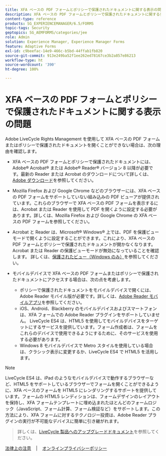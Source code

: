 ```yaml
---
title: XFA ベースの PDF フォームとポリシーで保護されたドキュメントに関する表示の問題
description: XFA ベースの PDF フォームとポリシーで保護されたドキュメントに関する表示の問題
content-type: reference
products: SG_EXPERIENCEMANAGER/6.5/FORMS
topic-tags: Security
geptopics: SG_AEMFORMS/categories/jee
role: Admin
solution: Experience Manager, Experience Manager Forms
feature: Adaptive Forms
exl-id: c9beefac-14e9-466c-b5bd-44ffab1fb820
source-git-commit: 913e249ba52f1ee262ed78167ce3b2a857e86213
workflow-type: ht
source-wordcount: '390'
ht-degree: 100%

---
```


# XFA ベースの PDF フォームとポリシーで保護されたドキュメントに関する表示の問題

Adobe LiveCycle Rights Management を使用して XFA ベースの PDF フォームまたはポリシーで保護されたドキュメントを開くことができない場合は、次の理由を確認します。

* XFA ベースの PDF フォームとポリシーで保護されたドキュメントには、Adobe® Acrobat® または Adobe® Reader® バージョン 8 以降が必要です。最新の Reader または Acrobat のダウンロードについて詳しくは、[Adobe ダウンロード](https://www.adobe.com/jp/downloads.html)を参照してください。
* Mozilla Firefox および Google Chrome などのブラウザーには、XFA ベースの PDF フォームをサポートしていない組み込みの PDF ビューアが提供されています。これらのブラウザーで XFA ベースの PDF フォームを表示するには、Acrobat または Reader を使用して PDF を開くように設定する必要があります。詳しくは、Mozilla Firefox および Google Chrome の XFA ベースの PDF フォームを参照してください。
* Acrobat と Reader は、Microsoft® Windows® 上では、PDF を保護ビューモードで開くように設定することができます。これにより、XFA ベースの PDF フォームとポリシーで保護されたドキュメントが開かなくなります。Acrobat または Reader の保護ビューモードが無効になっていることを確認します。 詳しくは、[保護されたビュー（Windows のみ）](https://helpx.adobe.com/jp/acrobat/kb/end-of-support-acrobat-x-reader-x.html)を参照してください。
* モバイルデバイスで XFA ベースの PDF フォームまたはポリシーで保護されたドキュメントにアクセスする場合は、次の点を考慮します。

   * ポリシーで保護されたドキュメントをモバイルデバイスで開くには、Adobe Reader モバイル版が必要です。詳しくは、[Adobe Reader モバイルアプリ](https://www.adobe.com/jp/acrobat/mobile/acrobat-reader.html)を参照してください。
   * iOS、Android、Blackberry のモバイルデバイスおよびスマートフォンは、XFA フォームでの Adobe Reader プラグインをサポートしていません。 LiveCycle ES4 は、HTML5 を使用してモバイルデバイスをターゲットにするサービスを提供しています。フォーム作成者は、フォームをこれらのデバイスで使用できるようにするために、そのサービスを使用する必要があります。
   * Windows 8 モバイルデバイスで Metro スタイルを使用している場合は、クラシック表示に変更するか、LiveCycle ES4 で HTML5 を活用します。

>[!NOTE]
>
>LiveCycle ES4 は、iPad のようなモバイルデバイスで動作するブラウザーなど、HTML5 をサポートしているブラウザーでフォームを開くことができるように、XFA ベースのフォームを HTML5 にレンダリングするサポートを提供しています。フォームの HTML5 レンディションは、フォームデザインのレイアウトを保持し、XFA フォームテンプレートに埋め込まれたほとんどのフォームロジック（JavaScript、フォーム計算、フォーム検証など）をサポートします。この方法により、XFA フォームに対するテクノロジー投資は、Adobe Reader プラグインの実行が不可能なデバイスに簡単に引き継がれます。
>>詳しくは、[LiveCycle 製品へのアップグレードドキュメント](https://business.adobe.com/jp/products/experience-manager/forms/aem-forms.html)を参照してください。

[法律上の注意](https://chl-author-preview.corp.adobe.com/content/help/en/legal/legal-notices.html)    |    [オンラインプライバシーポリシー](https://www.adobe.com/jp/privacy.html)
